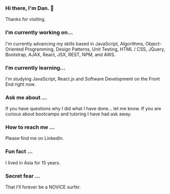 ### Hi there, I'm Dan. 👋
Thanks for visiting.



### I’m currently working on...
I'm currently advancing my skills based in JavaScript, Algorithms, Object-Oriented Programming, Design Patterns, Unit Testing, HTML / CSS, JQuery, Bootstrap, AJAX, React, JSX, REST, NPM, and AWS.

### I’m currently learning...
I'm studying JavaScript, React.js and Software Development on the Front End right now.

### Ask me about ...
If you have questions why I did what I have done... let me know. If you are curious about bootcamps and tutoring I have had  ask away.

### How to reach me ...
Please find me on LinkedIn.

### Fun fact ...
I lived in Asia for 15 years.

### Secret fear ...
That I'll forever be a NOVICE surfer.
<!--
**dbuhrd/dbuhrd** is a ✨ _special_ ✨ repository because its `README.md` (this file) appears on your GitHub profile.

Here are some ideas to get you started:


- 🌱 I’m currently learning JavaScript, React.js and Software Development.
- 👯 I’m looking to collaborate on ...
- 🤔 I’m looking for help with ...
- 💬 Ask me about ...
- 📫 How to reach me: ...
- 😄 Pronouns: ...
- ⚡ Fun fact: ...
-->
